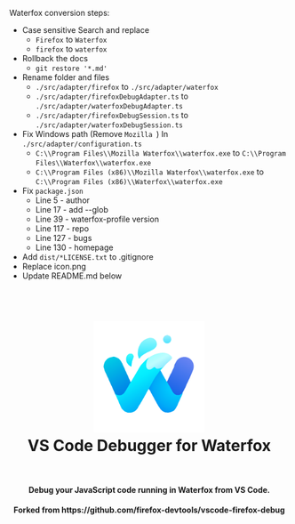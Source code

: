 Waterfox conversion steps:
* Case sensitive Search and replace
  * `Firefox` to `Waterfox`
  * `firefox` to `waterfox`
* Rollback the docs
  * `git restore '*.md'`
* Rename folder and files
  * `./src/adapter/firefox` to `./src/adapter/waterfox`
  * `./src/adapter/firefoxDebugAdapter.ts` to `./src/adapter/waterfoxDebugAdapter.ts`
  * `./src/adapter/firefoxDebugSession.ts` to `./src/adapter/waterfoxDebugSession.ts`
* Fix Windows path (Remove `Mozilla `) In `./src/adapter/configuration.ts`
  * `C:\\Program Files\\Mozilla Waterfox\\waterfox.exe` to `C:\\Program Files\\Waterfox\\waterfox.exe`
  *	`C:\\Program Files (x86)\\Mozilla Waterfox\\waterfox.exe` to `C:\\Program Files (x86)\\Waterfox\\waterfox.exe`
* Fix `package.json`
  * Line 5 - author
  * Line 17 - add --glob
  * Line 39 - waterfox-profile version
  * Line 117 - repo
  * Line 127 - bugs
  * Line 130 - homepage
* Add `dist/*LICENSE.txt` to .gitignore
* Replace icon.png
* Update README.md below


<h1 align="center">
  <br>
    <img src="https://github.com/zacuke/vscode-waterfox-debug/blob/master/icon.png?raw=true" alt="logo" width="200">
  <br>
  VS Code Debugger for Waterfox
  <br>
  <br>
</h1>

<h4 align="center">Debug your JavaScript code running in Waterfox from VS Code.</h4>

<h4 align="center">Forked from https://github.com/firefox-devtools/vscode-firefox-debug</h4>
